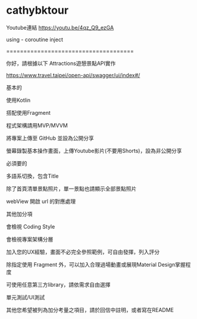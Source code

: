# cathybktour

Youtube連結
https://youtu.be/4qz_Q9_ezGA

using - 
coroutine
inject

=====================================

你好，請根據以下 Attractions遊憩景點API實作

https://www.travel.taipei/open-api/swagger/ui/index#/


基本的

使用Kotlin

搭配使用Fragment

程式架構請用MVP/MVVM

將專案上傳至 GitHub 並設為公開分享

螢幕錄製基本操作畫面，上傳Youtube影片(不要用Shorts)，設為非公開分享


必須要的

多語系切換，包含Title

除了首頁清單景點照片，單一景點也請顯示全部景點照片

webView 開啟 url 的對應處理

其他加分項

會檢視 Coding Style

會檢視專案架構分層

加入您的UX經驗，畫面不必完全參照範例，可自由發揮，列入評分

除指定使用 Fragment 外，可以加入合理過場動畫或展現Material Design掌握程度

可使用任意第三方library，請依需求自由選擇

單元測試/UI測試

其他您希望被列為加分考量之項目，請於回信中註明，或者寫在README

